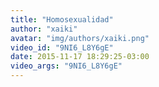 ```yaml
---
title: "Homosexualidad"
author: "xaiki"
avatar: "img/authors/xaiki.png"
video_id: "9NI6_L8Y6gE"
date: 2015-11-17 18:29:25-03:00
video_args: "9NI6_L8Y6gE"
---
```

